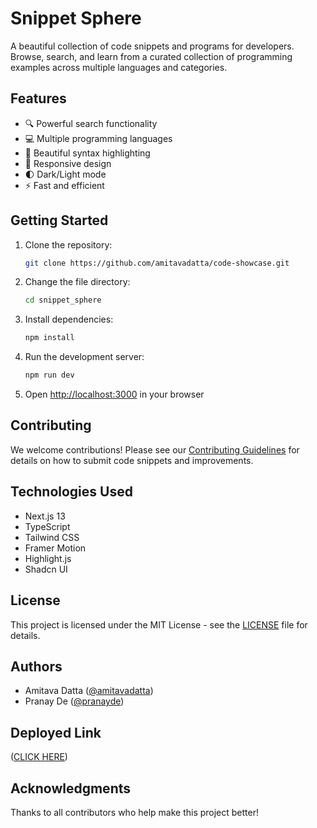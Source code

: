# Snippet Sphere

A beautiful collection of code snippets and programs for developers. Browse, search, and learn from a curated collection of programming examples across multiple languages and categories.

## Features

- 🔍 Powerful search functionality
- 💻 Multiple programming languages
- 🎨 Beautiful syntax highlighting
- 📱 Responsive design
- 🌓 Dark/Light mode
- ⚡ Fast and efficient

## Getting Started

1. Clone the repository:
   ```bash
   git clone https://github.com/amitavadatta/code-showcase.git
   ```
2. Change the file directory:
    ```bash
    cd snippet_sphere
    ```

3. Install dependencies:
   ```bash
   npm install
   ```

4. Run the development server:
   ```bash
   npm run dev
   ```

5. Open [http://localhost:3000](http://localhost:3000) in your browser

## Contributing

We welcome contributions! Please see our [Contributing Guidelines](CONTRIBUTING.md) for details on how to submit code snippets and improvements.

## Technologies Used

- Next.js 13
- TypeScript
- Tailwind CSS
- Framer Motion
- Highlight.js
- Shadcn UI

## License

This project is licensed under the MIT License - see the [LICENSE](LICENSE) file for details.

## Authors

- Amitava Datta ([@amitavadatta](https://github.com/amitavadatta))
- Pranay De ([@pranayde](https://github.com/pranayde))

## Deployed Link
([CLICK HERE](https://snippetsphere-five.vercel.app/))

## Acknowledgments

Thanks to all contributors who help make this project better!

